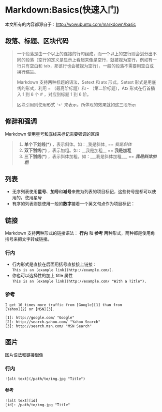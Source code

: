 # Markdown:Basics(快速入门) #
本文所有的内容都源自于：<a>http://wowubuntu.com/markdown/basic</a>
## 段落、标题、区块代码 ##
>一个段落是由一个以上的连接的行句组成，而一个以上的空行则会划分出不同的段落（空行的定义是显示上看起来像是空行，就被视为空行，例如有一行只有空白和 tab，那该行也会被视为空行），一般的段落不需要用空白或换行缩进。
>
>Markdown 支持两种标题的语法，Setext 和 atx 形式。Setext 形式是用底线的形式，利用 = （最高阶标题）和 - （第二阶标题），Atx 形式在行首插入 1 到 6 个 # ，对应到标题 1 到 6 阶。
>
>区块引用则使用形式 `'>'` 来表示，所体现的效果就如这三段所示

## 修辞和强调 ##
Markdown 使用星号和底线来标记需要强调的区段<br>
>1. __单个下划线(*)__ ，表示斜体。如：\_我是斜体\_ == _我是斜体_
>2. __双下划线(*)__ ，表示加粗。如：\_\_我是加粗\_\_ == __我是加粗__
>3. __三下划线(*)__ ，表示斜体加粗。如：\_\_\_我是斜体加粗\_\_\_ == ***我是斜体加粗***

## 列表 ##
+ 无序列表使用**星号**、**加号**和**减号**来做为列表的项目标记，这些符号是都可以使用的，使用星号
+ 有序的列表则是使用一般的**数字**接着一个英文句点作为项目标记：

## 链接 ##
Markdown 支持两种形式的链接语法： **行内** 和 **参考** 两种形式，两种都是使用角括号来把文字转成链接。<br>
### 行内 ###
+ 行内形式是直接在后面用括号直接接上链接：<br>
`This is an [example link](http://example.com/).`
+ 你也可以选择性的加上 title 属性<br>
`This is an [example link](http://example.com/ "With a Title").`
### 参考 ###
	I get 10 times more traffic from [Google][1] than from
	[Yahoo][2] or [MSN][3].

	[1]: http://google.com/ "Google"
	[2]: http://search.yahoo.com/ "Yahoo Search"
	[3]: http://search.msn.com/ "MSN Search"
## 图片 ##
图片语法和链接很像
### 行内 ###
	![alt text](/path/to/img.jpg "Title")
#### 参考 ####
	![alt text][id]
	[id]: /path/to/img.jpg "Title"